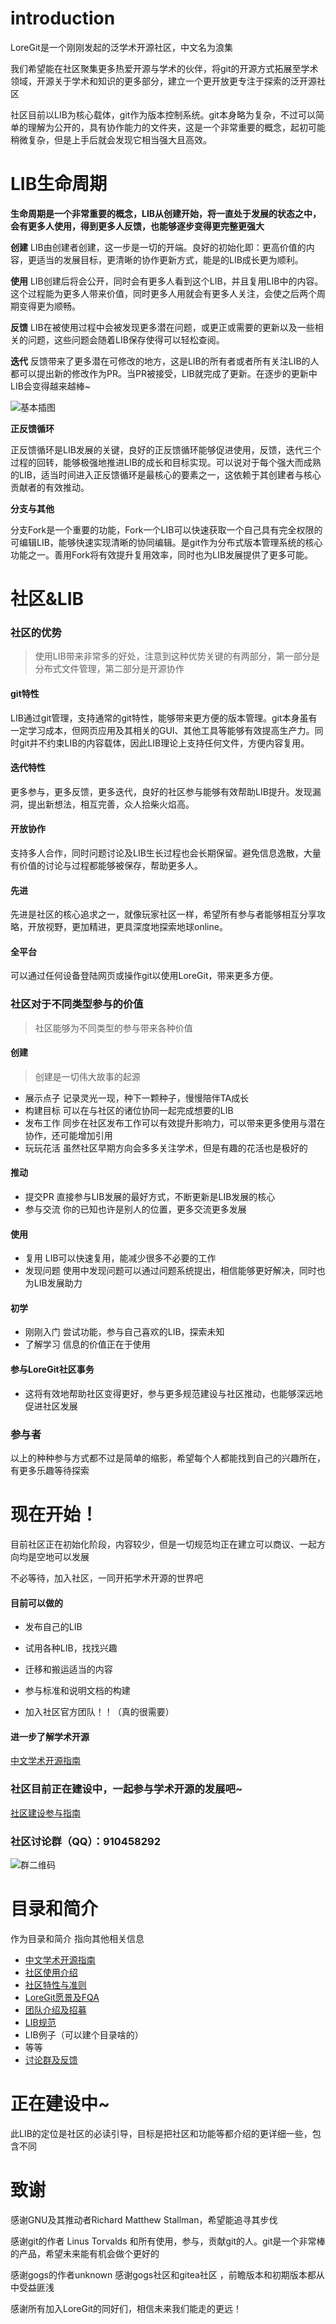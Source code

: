 # introduction

LoreGit是一个刚刚发起的泛学术开源社区，中文名为浪集

我们希望能在社区聚集更多热爱开源与学术的伙伴，将git的开源方式拓展至学术领域，开源关于学术和知识的更多部分，建立一个更开放更专注于探索的泛开源社区

社区目前以LIB为核心载体，git作为版本控制系统。git本身略为复杂，不过可以简单的理解为公开的，具有协作能力的文件夹，这是一个非常重要的概念，起初可能稍微复杂，但是上手后就会发现它相当强大且高效。

# LIB生命周期       

 **生命周期是一个非常重要的概念，LIB从创建开始，将一直处于发展的状态之中，会有更多人使用，得到更多人反馈，也能够逐步变得更完整更强大**

**创建**  LIB由创建者创建，这一步是一切的开端。良好的初始化即：更高价值的内容，更适当的发展目标，更清晰的协作更新方式，能是的LIB成长更为顺利。

**使用**  LIB创建后将会公开，同时会有更多人看到这个LIB，并且复用LIB中的内容。这个过程能为更多人带来价值，同时更多人用就会有更多人关注，会使之后两个周期变得更为顺畅。

**反馈**  LIB在被使用过程中会被发现更多潜在问题，或更正或需要的更新以及一些相关的问题，这些问题会随着LIB保存使得可以轻松查阅。

**迭代**  反馈带来了更多潜在可修改的地方，这是LIB的所有者或者所有关注LIB的人都可以提出新的修改作为PR。当PR被接受，LIB就完成了更新。在逐步的更新中LIB会变得越来越棒~

![基本插图](./插图等附件/LIB迭代简介.png)

**正反馈循环**

正反馈循环是LIB发展的关键，良好的正反馈循环能够促进使用，反馈，迭代三个过程的回转，能够极强地推进LIB的成长和目标实现。可以说对于每个强大而成熟的LIB，适当时间进入正反馈循环是最核心的要素之一，这依赖于其创建者与核心贡献者的有效推动。

**分支与其他**

分支Fork是一个重要的功能，Fork一个LIB可以快速获取一个自己具有完全权限的可编辑LIB，能够快速实现清晰的协同编辑。是git作为分布式版本管理系统的核心功能之一。善用Fork将有效提升复用效率，同时也为LIB发展提供了更多可能。



# 社区&LIB

### 社区的优势

> 使用LIB带来非常多的好处，注意到这种优势关键的有两部分，第一部分是分布式文件管理，第二部分是开源协作
>

#### git特性

LIB通过git管理，支持通常的git特性，能够带来更方便的版本管理。git本身虽有一定学习成本，但网页应用及其相关的GUI、其他工具等能够有效提高生产力。同时git并不约束LIB的内容载体，因此LIB理论上支持任何文件，方便内容复用。

#### 迭代特性

更多参与，更多反馈，更多迭代，良好的社区参与能够有效帮助LIB提升。发现漏洞，提出新想法，相互完善，众人拾柴火焰高。

#### 开放协作

支持多人合作，同时问题讨论及LIB生长过程也会长期保留。避免信息逸散，大量有价值的讨论与过程都能够被保存，帮助更多人。

#### 先进

先进是社区的核心追求之一，就像玩家社区一样，希望所有参与者能够相互分享攻略，开放视野，更加精进，更具深度地探索地球online。

#### 全平台

可以通过任何设备登陆网页或操作git以使用LoreGit，带来更多方便。



### 社区对于不同类型参与的价值

> 社区能够为不同类型的参与带来各种价值

#### 创建

> 创建是一切伟大故事的起源

- 展示点子  记录灵光一现，种下一颗种子，慢慢陪伴TA成长
- 构建目标  可以在与社区的诸位协同一起完成想要的LIB
- 发布工作  同步在社区发布工作可以有效提升影响力，可以带来更多使用与潜在协作，还可能增加引用
- 玩玩花活  虽然社区早期方向会多多关注学术，但是有趣的花活也是极好的

#### 推动

- 提交PR  直接参与LIB发展的最好方式，不断更新是LIB发展的核心
- 参与交流  你的已知也许是别人的位置，更多交流更多发展

#### 使用

- 复用  LIB可以快速复用，能减少很多不必要的工作
- 发现问题  使用中发现问题可以通过问题系统提出，相信能够更好解决，同时也为LIB发展助力

#### 初学

- 刚刚入门  尝试功能，参与自己喜欢的LIB，探索未知
- 了解学习  信息的价值正在于使用

#### 参与LoreGit社区事务

- 这将有效地帮助社区变得更好，参与更多规范建设与社区推动，也能够深远地促进社区发展

### 参与者

以上的种种参与方式都不过是简单的缩影，希望每个人都能找到自己的兴趣所在，有更多乐趣等待探索



# 现在开始！

目前社区正在初始化阶段，内容较少，但是一切规范均正在建立可以商议、一起方向均是空地可以发展

不必等待，加入社区，一同开拓学术开源的世界吧



#### 目前可以做的

- 发布自己的LIB

- 试用各种LIB，找找兴趣

- 迁移和搬运适当的内容

- 参与标准和说明文档的构建

- 加入社区官方团队！！（真的很需要）

  

#### 进一步了解学术开源

[中文学术开源指南](https://loregit.com/LoreGit/AcademicOpenSourceGuide)



### 社区目前正在建设中，一起参与学术开源的发展吧~

[社区建设参与指南](./参与社区建设.md)

### 社区讨论群（QQ）：910458292

![群二维码](./插图等附件/QRcode.png)



# 目录和简介

作为目录和简介  指向其他相关信息

- [中文学术开源指南](https://loregit.com/LoreGit/AcademicOpenSourceGuide)
-  [社区使用介绍](https://loregit.com/LoreGit/guide)
-  [社区特性与准则](./LoreGit社区特性及准则.md)
-  [LoreGit愿景及FQA ](./愿景&FQA.md)
-   [团队介绍及招募](./关于我们.md)
- [LIB规范](https://loregit.com/LoreGit/LIB-standard)
- LIB例子（可以建个目录啥的）
- 等等
-  [讨论群及反馈](./讨论群及反馈.md)







# 正在建设中~

此LIB的定位是社区的必读引导，目标是把社区和功能等都介绍的更详细一些，包含不同





# 致谢

感谢GNU及其推动者Richard Matthew Stallman，希望能追寻其步伐  

感谢git的作者 Linus Torvalds 和所有使用，参与，贡献git的人。git是一个非常棒的产品，希望未来能有机会做个更好的

感谢gogs的作者unknown  感谢gogs社区和gitea社区 ，前瞻版本和初期版本都从中受益匪浅

感谢所有加入LoreGit的同好们，相信未来我们能走的更远！

